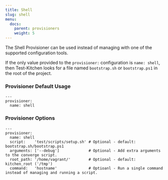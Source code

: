 ```yaml
---
title: Shell
slug: shell
menu:
  docs:
    parent: provisioners
    weight: 5
---
```


The Shell Provisioner can be used instead of managing with one of the supported configuration tools.

If the only value provided to the `provisioner:` configuration is `name: shell`, then Test-Kitchen looks for a file named `bootstrap.sh` or `bootstrap.ps1` in the root of the project.

### Provisioner Default Usage
~~~
---
provisioner:
  name: shell
~~~

### Provisioner Options
~~~
---
provisioner:
  name: shell
  script:    'test/scripts/setup.sh' # Optional - default: bootstrap.sh/bootstrap.ps1
  arguments: ['--debug']             # Optional - Add extra arguments to the converge script.
  root_path: '/home/vagrant/'        # Optional - default: kitchen_root ('/tmp')
  command:   'hostname'              # Optioanl - Run a single command instead of managing and running a script.
~~~

